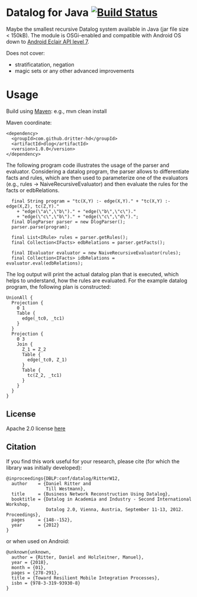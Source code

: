 # Datalog for Java [![Build Status](https://travis-ci.org/dritter-hd/dlog.svg?branch=master)](https://travis-ci.org/dritter-hd/dlog)

Maybe the smallest recursive Datalog system available in Java (jar file size < 150kB). The module is OSGi-enabled and compatible with Android OS down to [Android Eclair API level 7](https://en.wikipedia.org/wiki/Android_version_history#Android_2.1_Eclair_(API_7)).

Does not cover:
- stratificatation, negation
- magic sets or any other advanced improvements

# Usage

Build using [Maven](https://maven.apache.org/): e.g., mvn clean install

Maven coordinate:
```
<dependency>
  <groupId>com.github.dritter-hd</groupId>
  <artifactId>dlog</artifactId>
  <version>1.0.0</version>
</dependency>
```

The following program code illustrates the usage of the parser and evaluator. Considering a datalog program, the parser allows to differentiate facts and rules, which are then used to parameterize one of the evaluators (e.g., rules -> NaiveRecursiveEvaluator) and then evaluate the rules for the facts or edbRelations. 

```
  final String program = "tc(X,Y) :- edge(X,Y)." + "tc(X,Y) :- edge(X,Z), tc(Z,Y)." 
  	+ "edge(\"a\",\"b\")." + "edge(\"b\",\"c\")."
	+ "edge(\"c\",\"b\")." + "edge(\"c\",\"d\").";
  final DlogParser parser = new DlogParser();
  parser.parse(program);

  final List<IRule> rules = parser.getRules();
  final Collection<IFacts> edbRelations = parser.getFacts();

  final IEvaluator evaluator = new NaiveRecursiveEvaluator(rules);
  final Collection<IFacts> idbRelations = evaluator.eval(edbRelations);
```

The log output will print the actual datalog plan that is executed, which helps to understand, how the rules are evaluated. For the example datalog program, the following plan is constructed:

```
UnionAll {
  Projection {
    0 1 
    Table {
      edge(_tc0, _tc1)
    }
  }
  Projection {
    0 3 
    Join {
      Z_1 = Z_2 
      Table {
        edge(_tc0, Z_1)
      }
      Table {
        tc(Z_2, _tc1)
      }
    }
  }
}
```

## License

Apache 2.0 license [here](https://github.com/dritter-hd/dlog/blob/master/LICENSE)

## Citation

If you find this work useful for your research, please cite (for which the library was initially developed):
```
@inproceedings{DBLP:conf/datalog/RitterW12,
  author    = {Daniel Ritter and
               Till Westmann},
  title     = {Business Network Reconstruction Using Datalog},
  booktitle = {Datalog in Academia and Industry - Second International Workshop,
               Datalog 2.0, Vienna, Austria, September 11-13, 2012. Proceedings},
  pages     = {148--152},
  year      = {2012}
}
```

or when used on Android:
```
@unknown{unknown,
  author = {Ritter, Daniel and Holzleitner, Manuel},
  year = {2018},
  month = {01},
  pages = {278-291},
  title = {Toward Resilient Mobile Integration Processes},
  isbn = {978-3-319-93930-8}
}
```

